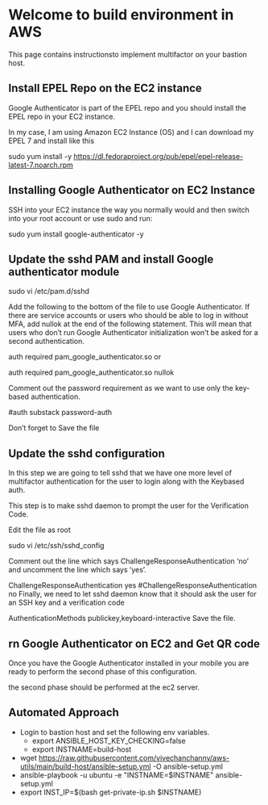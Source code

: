 
# Welcome to build environment in AWS
This page contains instructionsto implement multifactor on your bastion host.
## Install EPEL Repo on the EC2 instance

Google Authenticator is part of the EPEL repo and you should install the EPEL repo in your EC2 instance.

In my case, I am using Amazon EC2 Instance (OS) and I can download my EPEL 7 and install like this

sudo yum install -y https://dl.fedoraproject.org/pub/epel/epel-release-latest-7.noarch.rpm

 

## Installing Google Authenticator on EC2 Instance

SSH into your EC2 instance the way you normally would and then switch into your root account or use sudo and run:

sudo yum install google-authenticator -y
##  Update the sshd PAM and install Google authenticator module

sudo vi /etc/pam.d/sshd

Add the following to the bottom of the file to use Google Authenticator. If there are service accounts or users who should be able to log in without MFA, add nullok at the end of the following statement. This will mean that users who don’t run Google Authenticator initialization won’t be asked for a second authentication.

auth required pam_google_authenticator.so or

auth required pam_google_authenticator.so nullok

Comment out the password requirement as we want to use only the key-based authentication.

#auth       substack     password-auth 

Don’t forget to Save the file






## Update the sshd configuration 

In this step we are going to tell sshd that we have one more level of multifactor authentication for the user to login along with the Keybased auth.

This step is to make sshd daemon to prompt the user for the Verification Code.

Edit the file as root

sudo vi /etc/ssh/sshd_config
 

Comment out the line which says ChallengeResponseAuthentication ‘no’ and uncomment the line which says ‘yes’.

ChallengeResponseAuthentication yes
#ChallengeResponseAuthentication no
Finally, we need to let sshd daemon know that it should ask the user for an SSH key and a verification code

AuthenticationMethods publickey,keyboard-interactive
Save the file.
## 
## rn Google Authenticator on EC2 and Get QR code

Once you have the Google Authenticator installed in your mobile you are ready to perform the second phase of this configuration.

the second phase should be performed at the ec2 server.
## Automated Approach
- Login to bastion host and set the following env variables.
  - export ANSIBLE_HOST_KEY_CHECKING=false
  - export INSTNAME=build-host
- wget https://raw.githubusercontent.com/vivechanchanny/aws-utils/main/build-host/ansible-setup.yml -O ansible-setup.yml
- ansible-playbook  -u ubuntu  -e  "INSTNAME=$INSTNAME"  ansible-setup.yml
- export INST_IP=$(bash get-private-ip.sh $INSTNAME)
## 
